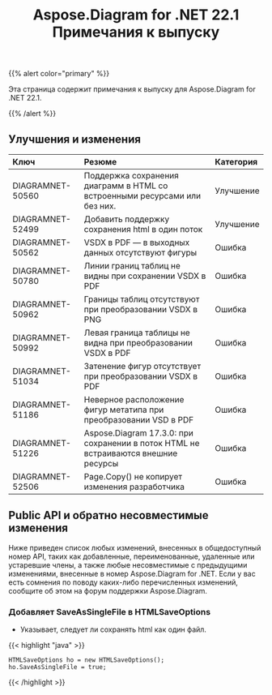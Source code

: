﻿---
title: Aspose.Diagram for .NET 22.1 Примечания к выпуску
type: docs
weight: 27
url: /ru/net/aspose-diagram-for-net-22-1-release-notes/
---
{{% alert color="primary" %}} 

Эта страница содержит примечания к выпуску для Aspose.Diagram for .NET 22.1.

{{% /alert %}} 
## **Улучшения и изменения**

|**Ключ**|**Резюме**|**Категория**|
|:- |:- |:- |
|DIAGRAMNET-50560|Поддержка сохранения диаграмм в HTML со встроенными ресурсами или без них.|Улучшение|
|DIAGRAMNET-52499|Добавить поддержку сохранения html в один поток|Улучшение|
|DIAGRAMNET-50562|VSDX в PDF — в выходных данных отсутствуют фигуры|Ошибка|
|DIAGRAMNET-50780|Линии границ таблиц не видны при сохранении VSDX в PDF|Ошибка|
|DIAGRAMNET-50962|Границы таблиц отсутствуют при преобразовании VSDX в PNG|Ошибка|
|DIAGRAMNET-50992|Левая граница таблицы не видна при преобразовании VSDX в PDF|Ошибка|
|DIAGRAMNET-51034|Затенение фигур отсутствует при преобразовании VSDX в PDF|Ошибка|
|DIAGRAMNET-51186|Неверное расположение фигур метатипа при преобразовании VSD в PDF|Ошибка|
|DIAGRAMNET-51226|Aspose.Diagram 17.3.0: при сохранении в поток HTML не встраиваются внешние ресурсы|Ошибка|
|DIAGRAMNET-52506|Page.Copy() не копирует изменения разработчика|Ошибка|

## **Public API и обратно несовместимые изменения**
Ниже приведен список любых изменений, внесенных в общедоступный номер API, таких как добавленные, переименованные, удаленные или устаревшие члены, а также любые несовместимые с предыдущими изменениями, внесенные в номер Aspose.Diagram for .NET. Если у вас есть сомнения по поводу каких-либо перечисленных изменений, сообщите об этом на форум поддержки Aspose.Diagram.


### **Добавляет SaveAsSingleFile в HTMLSaveOptions**
- Указывает, следует ли сохранять html как один файл.

{{< highlight "java" >}}

    HTMLSaveOptions ho = new HTMLSaveOptions();
    ho.SaveAsSingleFile = true;

{{< /highlight >}}
